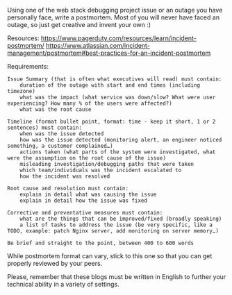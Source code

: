 Using one of the web stack debugging project issue or an outage you have personally face, write a postmortem. Most of you will never have faced an outage, so just get creative and invent your own :)

Resources:
        https://www.pagerduty.com/resources/learn/incident-postmortem/
        https://www.atlassian.com/incident-management/postmortem#best-practices-for-an-incident-postmortem


Requirements:

    Issue Summary (that is often what executives will read) must contain:
        duration of the outage with start and end times (including timezone)
        what was the impact (what service was down/slow? What were user experiencing? How many % of the users were affected?)
        what was the root cause

    Timeline (format bullet point, format: time - keep it short, 1 or 2 sentences) must contain:
        when was the issue detected
        how was the issue detected (monitoring alert, an engineer noticed something, a customer complained…)
        actions taken (what parts of the system were investigated, what were the assumption on the root cause of the issue)
        misleading investigation/debugging paths that were taken
        which team/individuals was the incident escalated to
        how the incident was resolved

    Root cause and resolution must contain:
        explain in detail what was causing the issue
        explain in detail how the issue was fixed

    Corrective and preventative measures must contain:
        what are the things that can be improved/fixed (broadly speaking)
        a list of tasks to address the issue (be very specific, like a TODO, example: patch Nginx server, add monitoring on server memory…)

    Be brief and straight to the point, between 400 to 600 words

While postmortem format can vary, stick to this one so that you can get properly reviewed by your peers.

Please, remember that these blogs must be written in English to further your technical ability in a variety of settings.